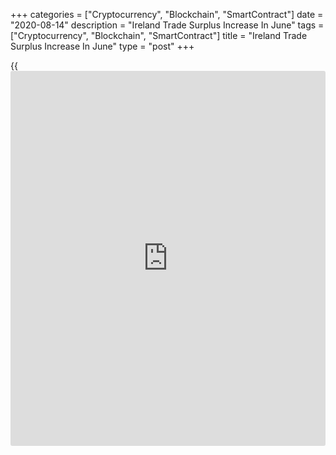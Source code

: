 +++
categories = ["Cryptocurrency", "Blockchain", "SmartContract"]
date = "2020-08-14"
description = "Ireland Trade Surplus Increase In June"
tags = ["Cryptocurrency", "Blockchain", "SmartContract"]
title = "Ireland Trade Surplus Increase In June"
type = "post"
+++

{{<iframe id="large-banner" src="https://www.bounty.group/#slide=21.0" width="100%" height="600" scrolling="no" style="border: 0px solid rgb(216, 221, 230); border-radius: 3px;">}}

Ireland's trade surplus increased in June as exports rose and imports
fell, figures from the Central Statistics Office showed on Friday.

The trade surplus increased to EUR 6.589 billion in June from EUR 6.305
billion in May. In the same month last year, the trade surplus was EUR
4.936 billion.

Exports rose by a seasonally adjusted 1.0 percent monthly in June, and
imports decreased 2.0 percent.

On an unadjusted basis, exports increased 15.0 percent annually in June,
while imports declined 8.0 percent.

Data showed that exports to Britain decreased 18.0 percent on year in
June, while imports rose 8.0 percent.

For comments and feedback [contact](https://www.playgroundfx.com/contact/): editorial@rtt[news](https://www.letsplayfx.com/blog/forex-news-website/).com

[Economic News][1]

 **What parts of the world are seeing the best (and worst) economic
performances lately? Click[here][2] to check out our [Econ Scorecard][2]
and find out! See up-to-the-moment [ranking](https://www.playgroundfx.com/blog/crypto-exchange-ranking/)s for the best and worst
performers in [GDP][2], [unemployment rate][3], [inflation][4] and much
more.**

   1. www.rtt[news](https://www.letsplayfx.com/blog/forex-news-website/).com/Content/EconomicNews.aspx
   2. www.rtt[news](https://www.letsplayfx.com/blog/forex-news-website/).com/economic-scorecard/world-rank/GDP/highest-performance.aspx
   3. www.rtt[news](https://www.letsplayfx.com/blog/forex-news-website/).com/economic-scorecard/world-rank/unemployment-rate/lowest-performance.aspx
   4. www.rtt[news](https://www.letsplayfx.com/blog/forex-news-website/).com/economic-scorecard/world-rank/CPI/highest-performance.aspx